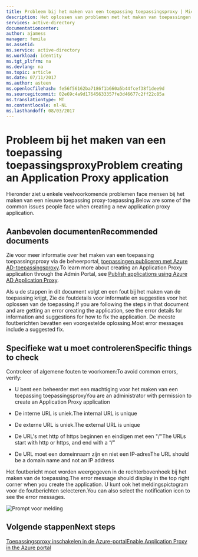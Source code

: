```yaml
---
title: Probleem bij het maken van een toepassing toepassingsproxy | Microsoft Docs
description: Het oplossen van problemen met het maken van toepassingen voor toepassingsproxy in de Azure AD-beheerportal
services: active-directory
documentationcenter: 
author: ajamess
manager: femila
ms.assetid: 
ms.service: active-directory
ms.workload: identity
ms.tgt_pltfrm: na
ms.devlang: na
ms.topic: article
ms.date: 07/11/2017
ms.author: asteen
ms.openlocfilehash: fe56f56162ba7186f1b660a5b44fcef38f1dee9d
ms.sourcegitcommit: 02e69c4a9d17645633357fe3d46677c2ff22c85a
ms.translationtype: MT
ms.contentlocale: nl-NL
ms.lasthandoff: 08/03/2017
---
```

# <a name="problem-creating-an-application-proxy-application"></a><span data-ttu-id="b1991-103">Probleem bij het maken van een toepassing toepassingsproxy</span><span class="sxs-lookup"><span data-stu-id="b1991-103">Problem creating an Application Proxy application</span></span> 

<span data-ttu-id="b1991-104">Hieronder ziet u enkele veelvoorkomende problemen face mensen bij het maken van een nieuwe toepassing proxy-toepassing.</span><span class="sxs-lookup"><span data-stu-id="b1991-104">Below are some of the common issues people face when creating a new application proxy application.</span></span>

## <a name="recommended-documents"></a><span data-ttu-id="b1991-105">Aanbevolen documenten</span><span class="sxs-lookup"><span data-stu-id="b1991-105">Recommended documents</span></span> 

<span data-ttu-id="b1991-106">Zie voor meer informatie over het maken van een toepassing toepassingsproxy via de beheerportal, [toepassingen publiceren met Azure AD-toepassingsproxy](https://docs.microsoft.com/azure/active-directory/application-proxy-publish-azure-portal).</span><span class="sxs-lookup"><span data-stu-id="b1991-106">To learn more about creating an Application Proxy application through the Admin Portal, see [Publish applications using Azure AD Application Proxy](https://docs.microsoft.com/azure/active-directory/application-proxy-publish-azure-portal).</span></span>

<span data-ttu-id="b1991-107">Als u de stappen in dit document volgt en een fout bij het maken van de toepassing krijgt, Zie de foutdetails voor informatie en suggesties voor het oplossen van de toepassing.</span><span class="sxs-lookup"><span data-stu-id="b1991-107">If you are following the steps in that document and are getting an error creating the application, see the error details for information and suggestions for how to fix the application.</span></span> <span data-ttu-id="b1991-108">De meeste foutberichten bevatten een voorgestelde oplossing.</span><span class="sxs-lookup"><span data-stu-id="b1991-108">Most error messages include a suggested fix.</span></span> 

## <a name="specific-things-to-check"></a><span data-ttu-id="b1991-109">Specifieke wat u moet controleren</span><span class="sxs-lookup"><span data-stu-id="b1991-109">Specific things to check</span></span>

<span data-ttu-id="b1991-110">Controleer of algemene fouten te voorkomen:</span><span class="sxs-lookup"><span data-stu-id="b1991-110">To avoid common errors, verify:</span></span>

-   <span data-ttu-id="b1991-111">U bent een beheerder met een machtiging voor het maken van een toepassing toepassingsproxy</span><span class="sxs-lookup"><span data-stu-id="b1991-111">You are an administrator with permission to create an Application Proxy application</span></span>

-   <span data-ttu-id="b1991-112">De interne URL is uniek.</span><span class="sxs-lookup"><span data-stu-id="b1991-112">The internal URL is unique</span></span>

-   <span data-ttu-id="b1991-113">De externe URL is uniek.</span><span class="sxs-lookup"><span data-stu-id="b1991-113">The external URL is unique</span></span>

-   <span data-ttu-id="b1991-114">De URL's met http of https beginnen en eindigen met een "/"</span><span class="sxs-lookup"><span data-stu-id="b1991-114">The URLs start with http or https, and end with a “/”</span></span>

-   <span data-ttu-id="b1991-115">De URL moet een domeinnaam zijn en niet een IP-adres</span><span class="sxs-lookup"><span data-stu-id="b1991-115">The URL should be a domain name and not an IP address</span></span>

<span data-ttu-id="b1991-116">Het foutbericht moet worden weergegeven in de rechterbovenhoek bij het maken van de toepassing.</span><span class="sxs-lookup"><span data-stu-id="b1991-116">The error message should display in the top right corner when you create the application.</span></span> <span data-ttu-id="b1991-117">U kunt ook het meldingspictogram voor de foutberichten selecteren.</span><span class="sxs-lookup"><span data-stu-id="b1991-117">You can also select the notification icon to see the error messages.</span></span>

   ![Prompt voor melding](./media/application-proxy-config-problem/error-message.png)

## <a name="next-steps"></a><span data-ttu-id="b1991-119">Volgende stappen</span><span class="sxs-lookup"><span data-stu-id="b1991-119">Next steps</span></span>
[<span data-ttu-id="b1991-120">Toepassingsproxy inschakelen in de Azure-portal</span><span class="sxs-lookup"><span data-stu-id="b1991-120">Enable Application Proxy in the Azure portal</span></span>](active-directory-application-proxy-enable.md)
